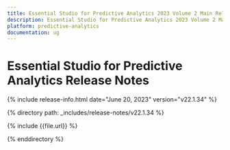 ```yaml
---
title: Essential Studio for Predictive Analytics 2023 Volume 2 Main Release Release Notes  
description: Essential Studio for Predictive Analytics 2023 Volume 2 Main Release Release Notes  
platform: predictive-analytics
documentation: ug
---
```


# Essential Studio for Predictive Analytics  Release Notes  

{% include release-info.html date="June 20, 2023"  version="v22.1.34" %} 

{% directory path: _includes/release-notes/v22.1.34 %}

{% include {{file.url}} %}

{% enddirectory %}